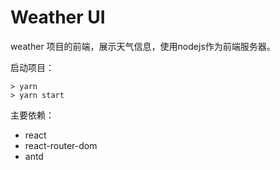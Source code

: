 # Weather UI

weather 项目的前端，展示天气信息，使用nodejs作为前端服务器。

启动项目：
```$xslt
> yarn
> yarn start
```

主要依赖：
- react
- react-router-dom 
- antd
